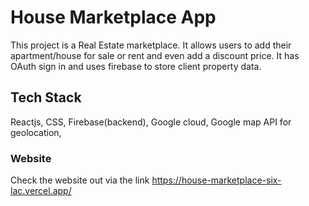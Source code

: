 # House Marketplace App

This project is a Real Estate marketplace. It allows users to add their apartment/house for sale or rent and even add a discount price. It has OAuth sign in and uses firebase to store client property data.

## Tech Stack

Reactjs, CSS, Firebase(backend), Google cloud, Google map API for geolocation,

### Website

Check the website out via the link 
https://house-marketplace-six-lac.vercel.app/
